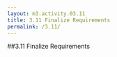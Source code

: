 ```yaml
---
layout: m3.activity.03.11
title: 3.11 Finalize Requirements
permalink: /3.11/
---
```

##3.11 Finalize Requirements		
